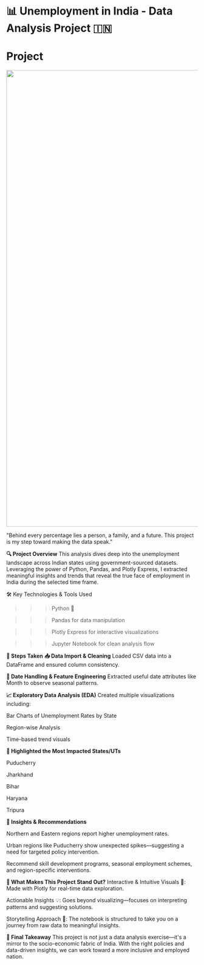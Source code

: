 # 📊 Unemployment in India - Data Analysis Project 🇮🇳

# Project
<img src="https://www.theglobalstatistics.com/wp-content/uploads/2022/05/Unemployment-Rate-in-India.jpg" width=1200> 

   "Behind every percentage lies a person, a family, and a future. This project is my step toward making the data speak."

**🔍 Project Overview**
This analysis dives deep into the unemployment landscape across Indian states using government-sourced datasets. Leveraging the power of Python, Pandas, and Plotly Express, I extracted meaningful insights and trends that reveal the true face of employment in India during the selected time frame.

🛠️ Key Technologies & Tools Used
>>> Python 🐍

>>> Pandas for data manipulation

>>> Plotly Express for interactive visualizations

>>> Jupyter Notebook for clean analysis flow

**📂 Steps Taken**
**📥 Data Import & Cleaning**
Loaded CSV data into a DataFrame and ensured column consistency.

**📆 Date Handling & Feature Engineering**
Extracted useful date attributes like Month to observe seasonal patterns.

**📈 Exploratory Data Analysis (EDA)**
Created multiple visualizations including:

Bar Charts of Unemployment Rates by State

Region-wise Analysis

Time-based trend visuals

**📌 Highlighted the Most Impacted States/UTs**

Puducherry

Jharkhand

Bihar

Haryana

Tripura

**🧠 Insights & Recommendations**

Northern and Eastern regions report higher unemployment rates.

Urban regions like Puducherry show unexpected spikes—suggesting a need for targeted policy intervention.

Recommend skill development programs, seasonal employment schemes, and region-specific interventions.

**🌟 What Makes This Project Stand Out?**
Interactive & Intuitive Visuals 🎨: Made with Plotly for real-time data exploration.

Actionable Insights 💡: Goes beyond visualizing—focuses on interpreting patterns and suggesting solutions.

Storytelling Approach 📖: The notebook is structured to take you on a journey from raw data to meaningful insights.

**📌 Final Takeaway**
This project is not just a data analysis exercise—it's a mirror to the socio-economic fabric of India. With the right policies and data-driven insights, we can work toward a more inclusive and employed nation.
